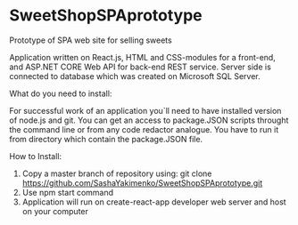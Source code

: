 # SweetShopSPAprototype
Prototype of SPA web site for selling sweets

Application written on React.js, HTML and CSS-modules for a front-end, and ASP.NET CORE Web API for back-end REST service.
Server side is connected to database which was created on Microsoft SQL Server.

What do you need to install:

For successful work of an application you`ll need to have installed version of node.js and git.
You can get an access to package.JSON scripts throught the command line or from any code redactor analogue.
You have to run it from directory which contain the package.JSON file. 

How to Install:

1. Copy a master branch of repository using: git clone https://github.com/SashaYakimenko/SweetShopSPAprototype.git
2. Use npm start command
3. Application will run on create-react-app developer web server and host on your computer
